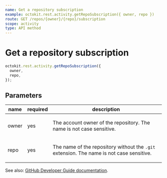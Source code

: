```yaml
---
name: Get a repository subscription
example: octokit.rest.activity.getRepoSubscription({ owner, repo })
route: GET /repos/{owner}/{repo}/subscription
scope: activity
type: API method
---
```


# Get a repository subscription

```js
octokit.rest.activity.getRepoSubscription({
  owner,
  repo,
});
```

## Parameters

<table>
  <thead>
    <tr>
      <th>name</th>
      <th>required</th>
      <th>description</th>
    </tr>
  </thead>
  <tbody>
    <tr><td>owner</td><td>yes</td><td>

The account owner of the repository. The name is not case sensitive.

</td></tr>
<tr><td>repo</td><td>yes</td><td>

The name of the repository without the `.git` extension. The name is not case sensitive.

</td></tr>
  </tbody>
</table>

See also: [GitHub Developer Guide documentation](https://docs.github.com/rest/reference/activity#get-a-repository-subscription).
